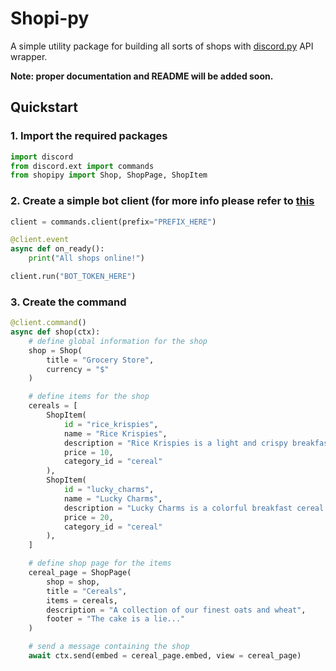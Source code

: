 # Shopi-py
A simple utility package for building all sorts of shops with [discord.py]('https://github.com/Rapptz/discord.py') API wrapper.

**Note: proper documentation and README will be added soon.**
## Quickstart
### 1. Import the required packages
```python
import discord
from discord.ext import commands
from shopipy import Shop, ShopPage, ShopItem
```
### 2. Create a simple bot client (for more info please refer to [this]('https://discordpy.readthedocs.io/en/latest/quickstart.html')
```python
client = commands.client(prefix="PREFIX_HERE")

@client.event
async def on_ready():
    print("All shops online!")

client.run("BOT_TOKEN_HERE")
```
### 3. Create the command
```python
@client.command()
async def shop(ctx):
    # define global information for the shop
    shop = Shop(
        title = "Grocery Store",
        currency = "$"
    )

    # define items for the shop
    cereals = [
        ShopItem(
            id = "rice_krispies",
            name = "Rice Krispies",
            description = "Rice Krispies is a light and crispy breakfast cereal made from toasted rice",
            price = 10,
            category_id = "cereal"
        ),
        ShopItem(
            id = "lucky_charms",
            name = "Lucky Charms",
            description = "Lucky Charms is a colorful breakfast cereal featuring frosted oats and marshmallow shapes, each representing a different magical charm",
            price = 20,
            category_id = "cereal"
        ),
    ]

    # define shop page for the items
    cereal_page = ShopPage(
        shop = shop,
        title = "Cereals",
        items = cereals,
        description = "A collection of our finest oats and wheat",
        footer = "The cake is a lie..."
    )

    # send a message containing the shop 
    await ctx.send(embed = cereal_page.embed, view = cereal_page)
```

